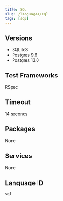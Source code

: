 ```yaml
---
title: SQL
slug: /languages/sql
tags: [sql]
---
```


## Versions

- SQLite3
- Postgres 9.6
- Postgres 13.0

## Test Frameworks

RSpec

## Timeout

14 seconds

## Packages

None 

## Services

None

## Language ID

`sql`
